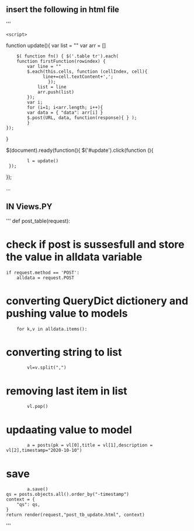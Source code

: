 ## insert the following in html file
'''
<html>
    <head>
        <script>
            <!-- update "post_table1" with your url name which is mentioned in urls.py, eg:- "url(r'table1/$', csrf_exempt(pv.post_table), name="post_table1"),," -->
            var URL = "{% url 'post_table1' %}"
        </script>
    </head>
    
    
    <script>
<!--# Function to Retrive data from table and post to view-->
function update(){
        var list =  ""
        var arr = []
<!--# Upadate the table name-->
        $( function fn() { $('.table tr').each(
        function firstFunction(rowindex) {
            var line = ""
            $.each(this.cells, function (cellIndex, cell){
                  line+=cell.textContent+',';
                    });
                list = line
                arr.push(list)
            });
            var i;
            for (i=1; i<arr.length; i++){
            var data = { "data": arr[i] }
            $.post(URL, data, function(response){ } );
            }
    });

}

<!--# OnClick Button Function to execute update function-->
$(document).ready(function(){
  $('#update').click(function (){

            l = update()
     });
   });

</script>

...


## IN Views.PY


'''
def post_table(request):
# check if post is sussesfull and store the value in alldata variable
    if request.method == 'POST':
        alldata = request.POST
# converting QueryDict dictionery and pushing value to models
        for k,v in alldata.items():
# converting string to list
            vl=v.split(",")
# removing last item in list
            vl.pop()
# updaating value to model
            a = posts(pk = vl[0],title = vl[1],description = vl[2],timestamp="2020-10-10")
# save
            a.save()
    qs = posts.objects.all().order_by("-timestamp")
    context = {
        "qs": qs,
    }
    return render(request,"post_tb_update.html", context)

'''
